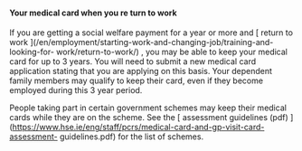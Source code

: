 ####  **Your medical card when you** re **turn to work**

If you are getting a social welfare payment for a year or more and [ return to
work ](/en/employment/starting-work-and-changing-job/training-and-looking-for-
work/return-to-work/) , you may be able to keep your medical card for up to 3
years. You will need to submit a new medical card application stating that you
are applying on this basis. Your dependent family members may qualify to keep
their card, even if they become employed during this 3 year period.

People taking part in certain government schemes may keep their medical cards
while they are on the scheme. See the [ assessment guidelines (pdf)
](https://www.hse.ie/eng/staff/pcrs/medical-card-and-gp-visit-card-assessment-
guidelines.pdf) for the list of schemes.
